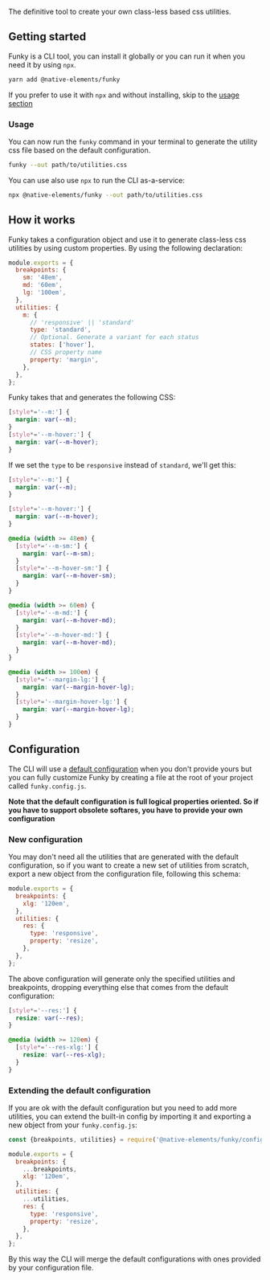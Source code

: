 The definitive tool to create your own class-less based css utilities.

## Getting started

Funky is a CLI tool, you can install it globally or you can run it when you need it by using `npx`.

```bash
yarn add @native-elements/funky
```

If you prefer to use it with `npx` and without installing, skip to the [usage section](#usage)

### Usage

You can now run the `funky` command in your terminal to generate the utility css file based on the default configuration.

```bash
funky --out path/to/utilities.css
```

You can use also use `npx` to run the CLI as-a-service:

```bash
npx @native-elements/funky --out path/to/utilities.css
```

## How it works

Funky takes a configuration object and use it to generate class-less css utilities by using custom properties. By using the following declaration:

```js
module.exports = {
  breakpoints: {
    sm: '48em',
    md: '60em',
    lg: '100em',
  },
  utilities: {
    m: {
      // 'responsive' || 'standard'
      type: 'standard',
      // Optional. Generate a variant for each status
      states: ['hover'],
      // CSS property name
      property: 'margin',
    },
  },
};
```

Funky takes that and generates the following CSS:

```css
[style*='--m:'] {
  margin: var(--m);
}
[style*='--m-hover:'] {
  margin: var(--m-hover);
}
```

If we set the `type` to be `responsive` instead of `standard`, we'll get this:

```css
[style*='--m:'] {
  margin: var(--m);
}

[style*='--m-hover:'] {
  margin: var(--m-hover);
}

@media (width >= 48em) {
  [style*='--m-sm:'] {
    margin: var(--m-sm);
  }
  [style*='--m-hover-sm:'] {
    margin: var(--m-hover-sm);
  }
}

@media (width >= 60em) {
  [style*='--m-md:'] {
    margin: var(--m-hover-md);
  }
  [style*='--m-hover-md:'] {
    margin: var(--m-hover-md);
  }
}

@media (width >= 100em) {
  [style*='--margin-lg:'] {
    margin: var(--margin-hover-lg);
  }
  [style*='--margin-hover-lg:'] {
    margin: var(--margin-hover-lg);
  }
}
```

## Configuration

The CLI will use a [default configuration](config.js) when you don't provide yours but you can fully customize Funky by creating a file at the root of your project called `funky.config.js`.

**Note that the default configuration is full logical properties oriented. So if you have to support obsolete softares, you have to provide your own configuration**

### New configuration

You may don't need all the utilities that are generated with the default configuration, so if you want to create a new set of utilities from scratch, export a new object from the configuration file, following this schema:

```js
module.exports = {
  breakpoints: {
    xlg: '120em',
  },
  utilities: {
    res: {
      type: 'responsive',
      property: 'resize',
    },
  },
};
```

The above configuration will generate only the specified utilities and breakpoints, dropping everything else that comes from the default configuration:

```css
[style*='--res:'] {
  resize: var(--res);
}

@media (width >= 120em) {
  [style*='--res-xlg:'] {
    resize: var(--res-xlg);
  }
}
```

### Extending the default configuration

If you are ok with the default configuration but you need to add more utilities, you can extend the built-in config by importing it and exporting a new object from your `funky.config.js`:

```js
const {breakpoints, utilities} = require('@native-elements/funky/config.js');

module.exports = {
  breakpoints: {
    ...breakpoints,
    xlg: '120em',
  },
  utilities: {
    ...utilities,
    res: {
      type: 'responsive',
      property: 'resize',
    },
  },
};
```

By this way the CLI will merge the default configurations with ones provided by your configuration file.
